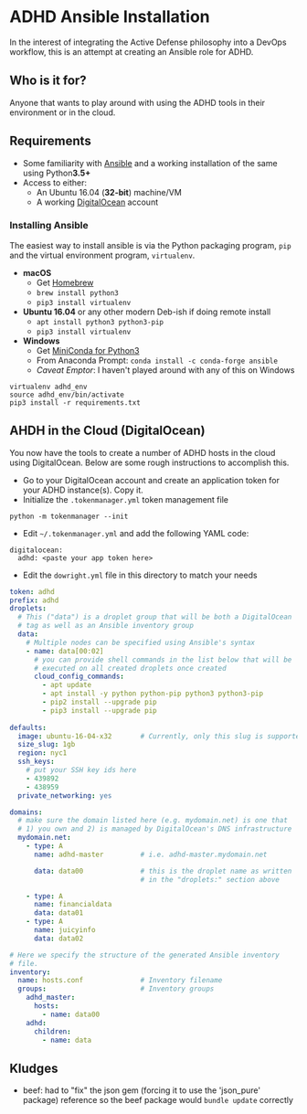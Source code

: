 # ADHD Ansible Installation

In the interest of integrating the Active Defense philosophy into a
DevOps workflow, this is an attempt at creating an Ansible role for
ADHD.

## Who is it for?

Anyone that wants to play around with using the ADHD tools in their
environment or in the cloud.

## Requirements

- Some familiarity with [Ansible](https://www.ansible.com/get-started)
  and a working installation of the same using Python**3.5+**
- Access to either:
    - An Ubuntu 16.04 (**32-bit**) machine/VM
    - A working [DigitalOcean](http://www.digitalocean.com) account

### Installing Ansible

The easiest way to install ansible is via the Python packaging
program, `pip` and the virtual environment program, `virtualenv`.

- **macOS**
    - Get [Homebrew](https://brew.sh/)
    - `brew install python3`
    - `pip3 install virtualenv`
- **Ubuntu 16.04** or any other modern Deb-ish if doing remote install
    - `apt install python3 python3-pip`
    - `pip3 install virtualenv`
- **Windows**
    - Get [MiniConda for Python3](https://conda.io/miniconda.html)
    - From Anaconda Prompt: `conda install -c conda-forge ansible`
    - *Caveat Emptor*: I haven't played around with any of this on
      Windows

```
virtualenv adhd_env
source adhd_env/bin/activate
pip3 install -r requirements.txt
```

## AHDH in the Cloud (DigitalOcean)

You now have the tools to create a number of ADHD hosts in the cloud
using DigitalOcean. Below are some rough instructions to accomplish
this.

- Go to your DigitalOcean account and create an application token for
  your ADHD instance(s). Copy it.
- Initialize the `.tokenmanager.yml` token management file

```
python -m tokenmanager --init
```

- Edit `~/.tokenmanager.yml` and add the following YAML code:

```
digitalocean:
  adhd: <paste your app token here>
```

- Edit the `dowright.yml` file in this directory to match your needs

```yaml
token: adhd
prefix: adhd
droplets:
  # This ("data") is a droplet group that will be both a DigitalOcean
  # tag as well as an Ansible inventory group
  data:
    # Multiple nodes can be specified using Ansible's syntax
    - name: data[00:02]
      # you can provide shell commands in the list below that will be
      # executed on all created droplets once created
      cloud_config_commands:
        - apt update
        - apt install -y python python-pip python3 python3-pip
        - pip2 install --upgrade pip
        - pip3 install --upgrade pip
          
defaults:
  image: ubuntu-16-04-x32       # Currently, only this slug is supported
  size_slug: 1gb
  region: nyc1
  ssh_keys:
    # put your SSH key ids here
    - 439892
    - 438959
  private_networking: yes

domains:
  # make sure the domain listed here (e.g. mydomain.net) is one that
  # 1) you own and 2) is managed by DigitalOcean's DNS infrastructure
  mydomain.net:
    - type: A
      name: adhd-master         # i.e. adhd-master.mydomain.net

      data: data00              # this is the droplet name as written
                                # in the "droplets:" section above

    - type: A
      name: financialdata
      data: data01
    - type: A
      name: juicyinfo
      data: data02

# Here we specify the structure of the generated Ansible inventory
# file. 
inventory:
  name: hosts.conf              # Inventory filename
  groups:                       # Inventory groups
    adhd_master:
      hosts:
        - name: data00
    adhd:
      children:
        - name: data
```

## Kludges

- beef: had to "fix" the json gem (forcing it to use the 'json_pure'
  package) reference so the beef package would `bundle update`
  correctly
